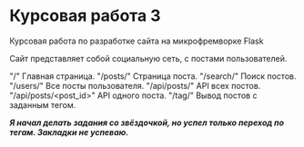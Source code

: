 # Курсовая работа 3

Курсовая работа по разработке сайта на микрофремворке Flask

Сайт представляет собой социальную сеть, с постами пользователей.

"/" Главная страница.
"/posts/<post>" Страница поста.
"/search/" Поиск постов.
"/users/<username>" Все посты пользователя.
"/api/posts/" API всех постов.
"/api/posts/<post_id>" API одного поста.
"/tag/<tagname>" Вывод постов с заданным тегом.

***Я начал делать задания со звёздочкой, но успел только переход по тегам. Закладки не успеваю.***

